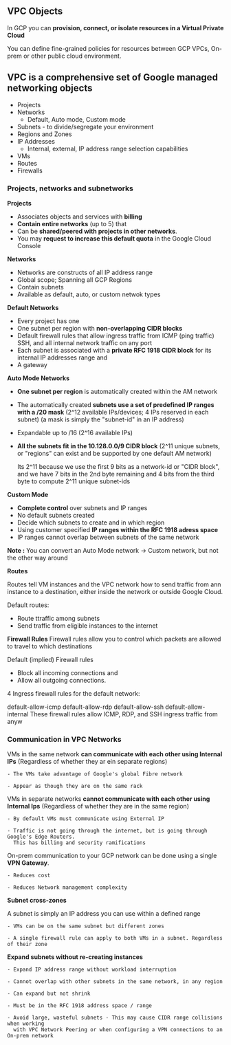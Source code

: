 ## VPC Objects

In GCP you can **provision, connect, or isolate resources in a Virtual Private Cloud**

You can define fine-grained policies for resources between GCP VPCs, On-prem or other public cloud environment.

## VPC is a comprehensive set of Google managed networking objects
- Projects
- Networks
    - Default, Auto mode, Custom mode
- Subnets - to divide/segregate your environment
- Regions and Zones 
- IP Addresses
    - Internal, external, IP address range selection capabilities
 - VMs
 - Routes
 - Firewalls 

### Projects, networks and subnetworks

**Projects**

- Associates objects and services with **billing**
- **Contain entire networks** (up to 5) that 
- Can be **shared/peered with projects in other networks**. 
- You may **request to increase this default quota** in the Google Cloud Console

**Networks**
 
- Networks are constructs of all IP address range
- Global scope; Spanning all GCP Regions
- Contain subnets
- Available as default, auto, or custom netwok types

**Default Networks**
  
- Every project has one
- One subnet per region with **non-overlapping CIDR blocks**
- Default firewall rules that allow ingress traffic from ICMP (ping traffic) SSH, and all internal network traffic on any port
- Each subnet is associated with a **private RFC 1918 CIDR block** for its internal IP addresses range and 
- A gateway

**Auto Mode Networks**
  
- **One subnet per region** is automatically created within the AM network
- The automatically created **subnets use a set of predefined IP ranges with a /20 mask** (2^12 available IPs/devices; 4 IPs reserved in each subnet) (a mask is simply the "subnet-id" in an IP address) 
- Expandable up to /16 (2^16 available IPs)
- **All the subnets fit in the 10.128.0.0/9 CIDR block** (2^11 unique subnets, or "regions" can exist and be supported by one default AM network)

  Its 2^11 because we use the first 9 bits as a network-id or "CIDR block", and we have 7 bits in the 2nd byte remaining and 4 bits from the third byte to compute 2^11         unique subnet-ids
  
**Custom Mode**
  
  - **Complete control** over subnets and IP ranges
  - No default subnets created
  - Decide which subnets to create and in which region
  - Using customer specified **IP ranges within the RFC 1918 adress space**
  - IP ranges cannot overlap between subnets of the same network

**Note :** You can convert an Auto Mode network -> Custom network, but not the other way around

**Routes**

Routes tell VM instances and the VPC network how to send traffic from ann instance to a destination, either inside the network or outside Google Cloud.

Default routes: 
- Route ttraffic among subnets
- Send traffic from eligible instances to the internet

**Firewall Rules**
Firewall rules allow you to control which packets are allowed to travel to which destinations

Default (implied) Firewall rules
-  Block all incoming connections and 
-  Allow all outgoing connections.

 4 Ingress firewall rules for the default network:

default-allow-icmp
default-allow-rdp
default-allow-ssh
default-allow-internal
These firewall rules allow ICMP, RDP, and SSH ingress traffic from anyw

### Communication in VPC Networks

VMs in the same network **can communicate with each other using Internal IPs** (Regardless of whether they ar ein separate regions)

    - The VMs take advantage of Google's global Fibre network

    - Appear as though they are on the same rack

VMs in separate networks **cannot communicate with each other using Internal Ips** (Regardless of whether they are in the same region)

    - By default VMs must communicate using External IP
    
    - Traffic is not going through the internet, but is going through Google's Edge Routers. 
      This has billing and security ramifications
      
On-prem communication to your GCP network can be done using a single **VPN Gateway**. 

    - Reduces cost
    
    - Reduces Network management complexity
   
   
**Subnet cross-zones**

A subnet is simply an IP address you can use within a defined range

    - VMs can be on the same subnet but different zones
    
    - A single firewall rule can apply to both VMs in a subnet. Regardless of their zone
    
**Expand subnets without re-creating instances**

    - Expand IP address range without workload interruption 

    - Cannot overlap with other subnets in the same network, in any region

    - Can expand but not shrink

    - Must be in the RFC 1918 address space / range

    - Avoid large, wasteful subnets - This may cause CIDR range collisions when working
      with VPC Network Peering or when configuring a VPN connections to an On-prem network




